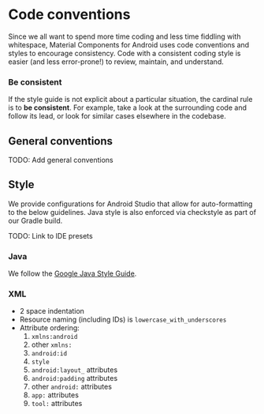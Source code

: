 # Code conventions

Since we all want to spend more time coding and less time fiddling with
whitespace, Material Components for Android uses code conventions and styles to
encourage consistency. Code with a consistent coding style is easier (and less
error-prone!) to review, maintain, and understand.

### Be consistent

If the style guide is not explicit about a particular situation, the cardinal
rule is to **be consistent**. For example, take a look at the surrounding code
and follow its lead, or look for similar cases elsewhere in the codebase.

## General conventions

TODO: Add general conventions

## Style

We provide configurations for Android Studio that allow for auto-formatting to
the below guidelines. Java style is also enforced via checkstyle as part of our
Gradle build.

TODO: Link to IDE presets

### Java

We follow the
[Google Java Style Guide](https://google.github.io/styleguide/javaguide.html).

### XML

- 2 space indentation
- Resource naming (including IDs) is `lowercase_with_underscores`
- Attribute ordering:
  1) `xmlns:android`
  2) other `xmlns:`
  3) `android:id`
  4) `style`
  5) `android:layout_` attributes
  6) `android:padding` attributes
  7) other `android:` attributes
  8) `app:` attributes
  9) `tool:` attributes
